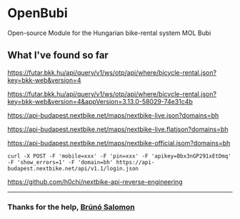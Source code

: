 # OpenBubi
Open-source Module for the Hungarian bike-rental system MOL Bubi

## What I've found so far

https://futar.bkk.hu/api/query/v1/ws/otp/api/where/bicycle-rental.json?key=bkk-web&version=4

https://futar.bkk.hu/api/query/v1/ws/otp/api/where/bicycle-rental.json?key=bkk-web&version=4&appVersion=3.13.0-58029-74e31c4b

https://api-budapest.nextbike.net/maps/nextbike-live.json?domains=bh

https://api-budapest.nextbike.net/maps/nextbike-live.flatjson?domains=bh

https://api-budapest.nextbike.net/maps/nextbike-official.jsom?domains=bh

`curl -X POST -F 'mobile=xxx' -F 'pin=xxx' -F 'apikey=Bbx3nGP291xEtDmq' -F 'show_errors=1' -F 'domain=bh' https://api-budapest.nextbike.net/api/v1.1/login.json`

https://github.com/h0chi/nextbike-api-reverse-engineering

---

### Thanks for the help, [Brúnó Salomon](https://github.com/bru02)
